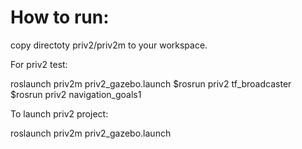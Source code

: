 # How to run:


copy directoty priv2/priv2m to your workspace.

For priv2 test:

roslaunch priv2m priv2_gazebo.launch
$rosrun priv2 tf_broadcaster 
$rosrun priv2 navigation_goals1


To launch priv2 project:

roslaunch priv2m priv2_gazebo.launch
